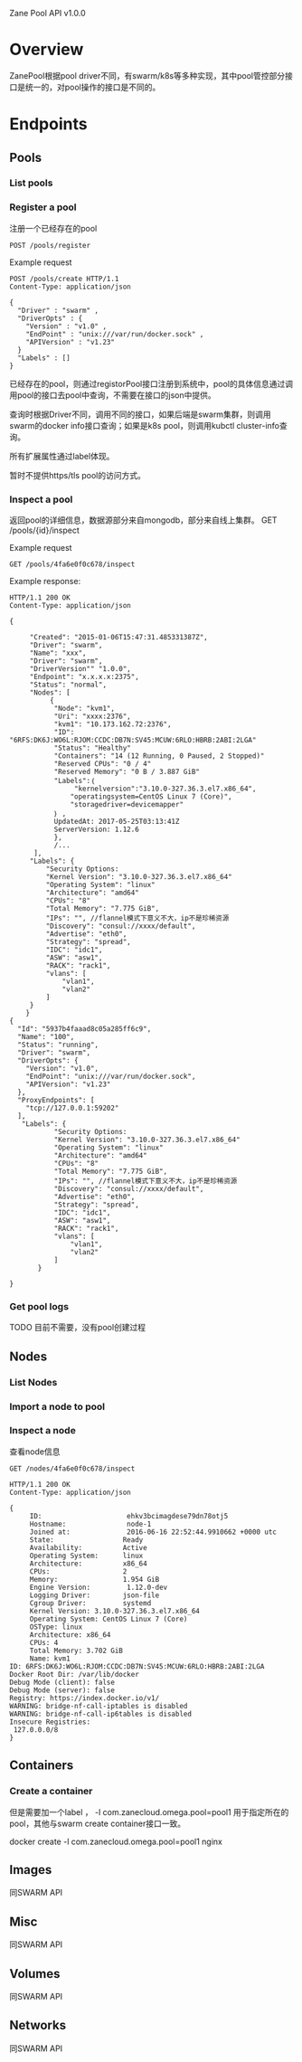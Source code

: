 
Zane Pool API v1.0.0

# Overview
ZanePool根据pool driver不同，有swarm/k8s等多种实现，其中pool管控部分接口是统一的，对pool操作的接口是不同的。


# Endpoints

## Pools
### List pools

### Register a pool
注册一个已经存在的pool
```
POST /pools/register 
```
Example request
```
POST /pools/create HTTP/1.1
Content-Type: application/json

{
  "Driver" : "swarm" ,
  "DriverOpts" : {
    "Version" : "v1.0" ,
    "EndPoint" : "unix:///var/run/docker.sock" ,
    "APIVersion" : "v1.23"
  }
  "Labels" : []
}
```

已经存在的pool，则通过registorPool接口注册到系统中，pool的具体信息通过调用pool的接口去pool中查询，不需要在接口的json中提供。

查询时根据Driver不同，调用不同的接口，如果后端是swarm集群，则调用swarm的docker info接口查询；如果是k8s pool，则调用kubctl cluster-info查询。

所有扩展属性通过label体现。

暂时不提供https/tls pool的访问方式。




### Inspect a pool
返回pool的详细信息，数据源部分来自mongodb，部分来自线上集群。
GET /pools/{id}/inspect

Example request
```
GET /pools/4fa6e0f0c678/inspect
```
Example response:
```
HTTP/1.1 200 OK
Content-Type: application/json

{
    
     "Created": "2015-01-06T15:47:31.485331387Z",
     "Driver": "swarm",
     "Name": "xxx",
     "Driver": "swarm",
     "DriverVersion"" "1.0.0",
     "Endpoint": "x.x.x.x:2375",
     "Status": "normal",
     "Nodes": [
          { 
           "Node": "kvm1",
           "Uri": "xxxx:2376",
           "kvm1": "10.173.162.72:2376",
           "ID": "6RFS:DK6J:WO6L:RJOM:CCDC:DB7N:SV45:MCUW:6RLO:HBRB:2ABI:2LGA"
           "Status": "Healthy"
           "Containers": "14 (12 Running, 0 Paused, 2 Stopped)"
           "Reserved CPUs": "0 / 4"
           "Reserved Memory": "0 B / 3.887 GiB"
           "Labels":｛ 
                "kernelversion":"3.10.0-327.36.3.el7.x86_64", 
               "operatingsystem=CentOS Linux 7 (Core)", 
               "storagedriver=devicemapper" 
           ｝ ,
           UpdatedAt: 2017-05-25T03:13:41Z
           ServerVersion: 1.12.6
           },
           /...
      ],
     "Labels": {
         "Security Options:
         "Kernel Version": "3.10.0-327.36.3.el7.x86_64"
         "Operating System": "linux"
         "Architecture": "amd64"
         "CPUs": "8"
         "Total Memory": "7.775 GiB",
         "IPs": "", //flannel模式下意义不大，ip不是珍稀资源
         "Discovery": "consul://xxxx/default",
         "Advertise": "eth0",
         "Strategy": "spread",
         "IDC": "idc1",
         "ASW": "asw1",
         "RACK": "rack1",
         "vlans": [
             "vlan1",
             "vlan2"
         ]
     }
    }
{
  "Id": "5937b4faaad8c05a285ff6c9",
  "Name": "100",
  "Status": "running",
  "Driver": "swarm",
  "DriverOpts": {
    "Version": "v1.0",
    "EndPoint": "unix:///var/run/docker.sock",
    "APIVersion": "v1.23"
  },
  "ProxyEndpoints": [
    "tcp://127.0.0.1:59202"
  ],
   "Labels": {
           "Security Options:
           "Kernel Version": "3.10.0-327.36.3.el7.x86_64"
           "Operating System": "linux"
           "Architecture": "amd64"
           "CPUs": "8"
           "Total Memory": "7.775 GiB",
           "IPs": "", //flannel模式下意义不大，ip不是珍稀资源
           "Discovery": "consul://xxxx/default",
           "Advertise": "eth0",
           "Strategy": "spread",
           "IDC": "idc1",
           "ASW": "asw1",
           "RACK": "rack1",
           "vlans": [
               "vlan1",
               "vlan2"
           ]
       }

}
```
### Get pool logs
TODO 目前不需要，没有pool创建过程
### 

## Nodes

### List Nodes
### Import a node to pool
### Inspect a node
查看node信息
```
GET /nodes/4fa6e0f0c678/inspect
```

```
HTTP/1.1 200 OK
Content-Type: application/json

{
     ID:                     ehkv3bcimagdese79dn78otj5
     Hostname:               node-1
     Joined at:              2016-06-16 22:52:44.9910662 +0000 utc
     State:                 Ready
     Availability:          Active
     Operating System:      linux
     Architecture:          x86_64
     CPUs:                  2
     Memory:                1.954 GiB
     Engine Version:         1.12.0-dev
     Logging Driver:        json-file
     Cgroup Driver:         systemd
     Kernel Version: 3.10.0-327.36.3.el7.x86_64
     Operating System: CentOS Linux 7 (Core)
     OSType: linux
     Architecture: x86_64
     CPUs: 4
     Total Memory: 3.702 GiB
     Name: kvm1
ID: 6RFS:DK6J:WO6L:RJOM:CCDC:DB7N:SV45:MCUW:6RLO:HBRB:2ABI:2LGA
Docker Root Dir: /var/lib/docker
Debug Mode (client): false
Debug Mode (server): false
Registry: https://index.docker.io/v1/
WARNING: bridge-nf-call-iptables is disabled
WARNING: bridge-nf-call-ip6tables is disabled
Insecure Registries:
 127.0.0.0/8
}
```

## Containers
### Create a container
但是需要加一个label ， -l com.zanecloud.omega.pool=pool1 用于指定所在的pool，其他与swarm create container接口一致。

docker create -l com.zanecloud.omega.pool=pool1 nginx 

## Images

同SWARM API

## Misc
同SWARM API

## Volumes

同SWARM API

## Networks
同SWARM API
